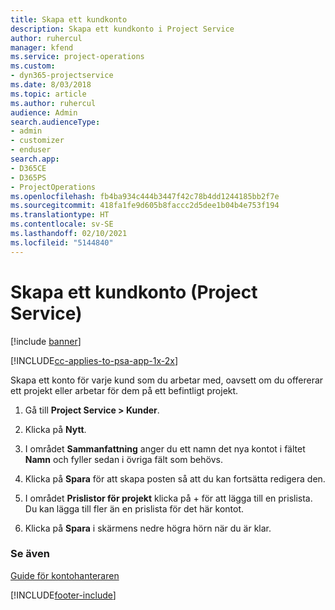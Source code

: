 ```yaml
---
title: Skapa ett kundkonto
description: Skapa ett kundkonto i Project Service
author: ruhercul
manager: kfend
ms.service: project-operations
ms.custom:
- dyn365-projectservice
ms.date: 8/03/2018
ms.topic: article
ms.author: ruhercul
audience: Admin
search.audienceType:
- admin
- customizer
- enduser
search.app:
- D365CE
- D365PS
- ProjectOperations
ms.openlocfilehash: fb4ba934c444b3447f42c78b4dd1244185bb2f7e
ms.sourcegitcommit: 418fa1fe9d605b8faccc2d5dee1b04b4e753f194
ms.translationtype: HT
ms.contentlocale: sv-SE
ms.lasthandoff: 02/10/2021
ms.locfileid: "5144840"
---
```

# <a name="create-a-customer-account-project-service"></a>Skapa ett kundkonto (Project Service)

[!include [banner](../includes/psa-now-project-operations.md)]

[!INCLUDE[cc-applies-to-psa-app-1x-2x](../includes/cc-applies-to-psa-app-1x-2x.md)]

Skapa ett konto för varje kund som du arbetar med, oavsett om du offererar ett projekt eller arbetar för dem på ett befintligt projekt.  
  
1.  Gå till **Project Service > Kunder**.  
  
2.  Klicka på **Nytt**.  
  
3.  I området **Sammanfattning** anger du ett namn det nya kontot i fältet **Namn** och fyller sedan i övriga fält som behövs.  
  
4.  Klicka på **Spara** för att skapa posten så att du kan fortsätta redigera den.  
  
5.  I området **Prislistor för projekt** klicka på + för att lägga till en prislista. Du kan lägga till fler än en prislista för det här kontot.  
  
6.  Klicka på **Spara** i skärmens nedre högra hörn när du är klar.  
  
### <a name="see-also"></a>Se även  
 [Guide för kontohanteraren](../psa/account-manager-guide.md)


[!INCLUDE[footer-include](../includes/footer-banner.md)]